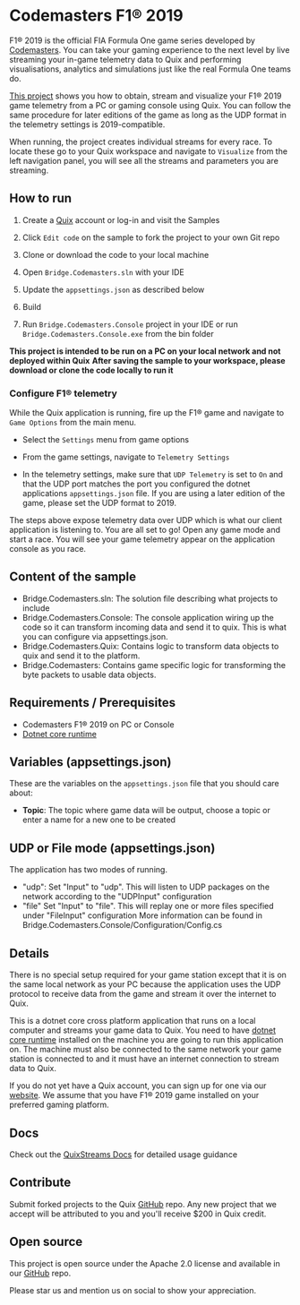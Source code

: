 # Codemasters F1&reg; 2019

F1&reg; 2019 is the official FIA Formula One game series developed by [Codemasters](https://www.codemasters.com). You can take your gaming experience to the next level by live streaming your in-game telemetry data to Quix and performing visualisations, analytics and simulations just like the real Formula One teams do.

[This project](https://github.com/quixio/quix-samples/tree/main/csharp/advanced/Bridge.Codemasters) shows you how to obtain, stream and visualize your F1&reg; 2019 game telemetry from a PC or gaming console using Quix. You can follow the same procedure for later editions of the game as long as the UDP format in the telemetry settings is 2019-compatible.

When running, the project creates individual streams for every race. To locate these go to your Quix workspace and navigate to `Visualize` from the left navigation panel, you will see all the streams and parameters you are streaming.

## How to run

1. Create a [Quix](https://portal.platform.quix.ai/self-sign-up?xlink=github) account or log-in and visit the Samples

2. Click `Edit code` on the sample to fork the project to your own Git repo

3. Clone or download the code to your local machine

4. Open `Bridge.Codemasters.sln` with your IDE

5. Update the `appsettings.json` as described below

6. Build

7. Run `Bridge.Codemasters.Console` project in your IDE or run `Bridge.Codemasters.Console.exe` from the bin folder

**This project is intended to be run on a PC on your local network and not deployed within Quix**
**After saving the sample to your workspace, please download or clone the code locally to run it**

### Configure F1&reg; telemetry

While the Quix application is running, fire up the F1&reg; game and navigate to `Game Options` from the main menu.

- Select the `Settings` menu from game options

- From the game settings, navigate to `Telemetry Settings`

- In the telemetry settings, make sure that `UDP Telemetry` is set to `On` and that the UDP port matches the port you configured the dotnet applications `appsettings.json` file. If you are using a later edition of the game, please set the UDP format to 2019.

The steps above expose telemetry data over UDP which is what our client application is listening to. You are all set to go! Open any game mode and start a race. You will see your game telemetry appear on the application console as you race.

## Content of the sample
- Bridge.Codemasters.sln: The solution file describing what projects to include
- Bridge.Codemasters.Console: The console application wiring up the code so it can transform incoming data and send it to quix. This is what you can configure via appsettings.json.
- Bridge.Codemasters.Quix: Contains logic to transform data objects to quix and send it to the platform.
- Bridge.Codemasters: Contains game specific logic for transforming the byte packets to usable data objects.

## Requirements / Prerequisites
 - Codemasters F1&reg; 2019 on PC or Console
 - [Dotnet core runtime](https://dotnet.microsoft.com/download/dotnet/3.0)

## Variables (appsettings.json)

These are the variables on the `appsettings.json` file that you should care about:

- **Topic**: The topic where game data will be output, choose a topic or enter a name for a new one to be created

## UDP or File mode (appsettings.json)
The application has two modes of running. 
- "udp": Set "Input" to "udp". This will listen to UDP packages on the network according to the "UDPInput" configuration
- "file" Set "Input" to "file". This will replay one or more files specified under "FileInput" configuration
More information can be found in Bridge.Codemasters.Console/Configuration/Config.cs

## Details

There is no special setup required for your game station except that it is on the same local network as your PC because the application uses the UDP protocol to receive data from the game and stream it over the internet to Quix.

This is a dotnet core cross platform application that runs on a local computer and streams your game data to Quix. You need to have [dotnet core runtime](https://dotnet.microsoft.com/download/dotnet/3.0) installed on the machine you are going to run this application on. The machine must also be connected to the same network your game station is connected to and it must have an internet connection to stream data to Quix.

If you do not yet have a Quix account, you can sign up for one via our [website](https://quix.io). We assume that you have F1&reg; 2019 game installed on your preferred gaming platform.


## Docs
Check out the [QuixStreams Docs](https://quix.io/docs/client-library-intro.html) for detailed usage guidance


## Contribute

Submit forked projects to the Quix [GitHub](https://github.com/quixio/quix-samples) repo. Any new project that we accept will be attributed to you and you'll receive $200 in Quix credit.

## Open source

This project is open source under the Apache 2.0 license and available in our [GitHub](https://github.com/quixio/quix-samples) repo.

Please star us and mention us on social to show your appreciation.

